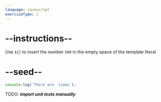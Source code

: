 ```yaml
---
language: javascript
exerciseType: 1
---
```


# --instructions--

Use `${}` to insert the number `500` in the empty space of the template literal

# --seed--

```javascript
console.log(`There are  items`);
```

TODO: ___import unit tests manually___
